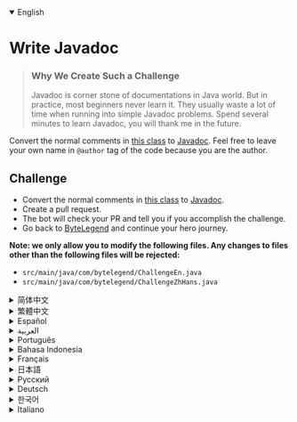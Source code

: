 <details open='true'>
<summary>English</summary>

# Write Javadoc

> ### Why We Create Such a Challenge
> Javadoc is corner stone of documentations in Java world. But in practice, most beginners never learn it.
> They usually waste a lot of time when running into simple Javadoc problems.
> Spend several minutes to learn Javadoc, you will thank me in the future.

Convert the normal comments in [this class](https://github.com/ByteLegendQuest/java-write-javadoc/blob/main/src/main/java/com/bytelegend/ChallengeZhHans.java) to [Javadoc](https://docs.oracle.com/javase/8/docs/technotes/tools/windows/javadoc.html).
Feel free to leave your own name in `@author` tag of the code because you are the author.

## Challenge
- Convert the normal comments in [this class](https://github.com/ByteLegendQuest/java-write-javadoc/blob/main/src/main/java/com/bytelegend/ChallengeZhHans.java) to [Javadoc](https://docs.oracle.com/javase/8/docs/technotes/tools/windows/javadoc.html).
- Create a pull request.
- The bot will check your PR and tell you if you accomplish the challenge.
- Go back to [ByteLegend](https://bytelegend.com) and continue your hero journey.


**Note: we only allow you to modify the following files.
Any changes to files other than the following files will be rejected:**

- `src/main/java/com/bytelegend/ChallengeEn.java`
- `src/main/java/com/bytelegend/ChallengeZhHans.java`
</details>
<details>
<summary>简体中文</summary>

# 编写Javadoc

> ### 为什么要设计这个挑战
>
> Javadoc是Java世界中文档的基石，但是在实践中我发现，很多初学者并没有系统地学习过，
> 从而在面对很简单的问题时束手无策，浪费宝贵的时间。
> 希望你能花费几分钟系统地学习一下Javadoc，节省未来抓耳挠腮的几个小时时间。

将[这个类](https://github.com/ByteLegendQuest/java-write-javadoc/blob/main/src/main/java/com/bytelegend/ChallengeZhHans.java)里的普通注释改写成[Javadoc](https://docs.oracle.com/javase/8/docs/technotes/tools/windows/javadoc.html)。
您可以在其中的<ruby>`作者标签`<rt>`@author`</rt></ruby>中留下您自己的名字，因为您当之无愧。

## 挑战
- 将[这个类](https://github.com/ByteLegendQuest/java-write-javadoc/blob/main/src/main/java/com/bytelegend/ChallengeZhHans.java)里的普通注释改写成[Javadoc](https://docs.oracle.com/javase/8/docs/technotes/tools/windows/javadoc.html)。
- 你可以使用任意一种方法完成挑战（最好先在自己的本地电脑上测试通过）：
  - 使用下面的网页编辑器。
  - 创建一个GitHub Pull Request。
- 机器人将会检查你的答案，告诉你你是否通过了挑战。
- 回到[字节传说](https://bytelegend.com)，然后继续你的英雄旅程。


**注意：我们只允许您修改以下文件，任何对其他文件的修改都会被拒绝：**

- `src/main/java/com/bytelegend/ChallengeEn.java`
- `src/main/java/com/bytelegend/ChallengeZhHans.java`
</details>
<details>
<summary>繁體中文</summary>

<h1>編寫 Javadoc</h1><blockquote><h3>為什麼我們要創造這樣的挑戰</h3><p>Javadoc 是 Java 世界文檔的基石。但在實踐中，大多數初學者從未學過它。當遇到簡單的 Javadoc 問題時，他們通常會浪費大量時間。花幾分鐘學習Javadoc，你以後會感謝我的。</p></blockquote><p> <a href="https://github.com/ByteLegendQuest/java-write-javadoc/blob/main/src/main/java/com/bytelegend/ChallengeZhHans.java" target="_blank">將此類中</a>的普通註釋轉換為<a href="https://docs.oracle.com/javase/8/docs/technotes/tools/windows/javadoc.html" target="_blank">Javadoc</a> 。 <code class="notranslate">@author</code>標籤中留下你自己的名字，因為你是作者。</p><h2>挑戰</h2><ul><li><a href="https://github.com/ByteLegendQuest/java-write-javadoc/blob/main/src/main/java/com/bytelegend/ChallengeZhHans.java" target="_blank">將此類中</a>的普通註釋轉換為<a href="https://docs.oracle.com/javase/8/docs/technotes/tools/windows/javadoc.html" target="_blank">Javadoc</a> 。</li><li>創建拉取請求。</li><li>機器人將檢查您的 PR 並告訴您是否完成了挑戰。</li><li>回到<a href="https://bytelegend.com" target="_blank">ByteLegend</a> ，繼續你的英雄之旅。</li></ul><p><strong>注意：我們只允許您修改以下文件。對以下文件以外的文件的任何更改都將被拒絕：</strong></p><ul><li> <code class="notranslate">src/main/java/com/bytelegend/ChallengeEn.java</code></li><li> <code class="notranslate">src/main/java/com/bytelegend/ChallengeZhHans.java</code></li></ul></details>
<details>
<summary>Español</summary>

<h1>Escribe Javadoc</h1><blockquote><h3> Por qué creamos tal desafío</h3><p> Javadoc es la piedra angular de la documentación en el mundo Java. Pero en la práctica, la mayoría de los principiantes nunca lo aprenden. Por lo general, pierden mucho tiempo cuando se encuentran con problemas simples de Javadoc. Dedique varios minutos a aprender Javadoc, me lo agradecerá en el futuro.</p></blockquote><p> Convierta los comentarios normales de <a href="https://github.com/ByteLegendQuest/java-write-javadoc/blob/main/src/main/java/com/bytelegend/ChallengeZhHans.java" target="_blank">esta clase</a> a <a href="https://docs.oracle.com/javase/8/docs/technotes/tools/windows/javadoc.html" target="_blank">Javadoc</a> . Siéntase libre de dejar su propio nombre en la <code class="notranslate">@author</code> del código porque usted es el autor.</p><h2> Desafío</h2><ul><li> Convierta los comentarios normales de <a href="https://github.com/ByteLegendQuest/java-write-javadoc/blob/main/src/main/java/com/bytelegend/ChallengeZhHans.java" target="_blank">esta clase</a> a <a href="https://docs.oracle.com/javase/8/docs/technotes/tools/windows/javadoc.html" target="_blank">Javadoc</a> .</li><li> Crea una solicitud de extracción.</li><li> El bot comprobará tus relaciones públicas y te dirá si logras el desafío.</li><li> Vuelve a <a href="https://bytelegend.com" target="_blank">ByteLegend</a> y continúa tu viaje de héroe.</li></ul><p> <strong>Nota: solo le permitimos modificar los siguientes archivos. Se rechazará cualquier cambio en archivos que no sean los siguientes:</strong></p><ul><li> <code class="notranslate">src/main/java/com/bytelegend/ChallengeEn.java</code></li><li> <code class="notranslate">src/main/java/com/bytelegend/ChallengeZhHans.java</code></li></ul></details>
<details>
<summary>العربية</summary>

<h1 style=";text-align:right;direction:rtl">اكتب جافادوك</h1><blockquote style=";text-align:right;direction:rtl"><h3 style=";text-align:right;direction:rtl"> لماذا نخلق مثل هذا التحدي</h3><p style=";text-align:right;direction:rtl"> Javadoc هو حجر الزاوية للوثائق في عالم جافا. لكن في الممارسة العملية ، لا يتعلمها معظم المبتدئين أبدًا. عادة ما يضيعون الكثير من الوقت عند الوقوع في مشاكل Javadoc البسيطة. اقض عدة دقائق لتعلم جافادوك ، سوف تشكرني في المستقبل.</p></blockquote><p style=";text-align:right;direction:rtl"> قم بتحويل التعليقات العادية في <a href="https://github.com/ByteLegendQuest/java-write-javadoc/blob/main/src/main/java/com/bytelegend/ChallengeZhHans.java" target="_blank">هذا الفصل</a> إلى <a href="https://docs.oracle.com/javase/8/docs/technotes/tools/windows/javadoc.html" target="_blank">Javadoc</a> . لا تتردد في ترك الاسم الخاص بك في <code class="notranslate">@author</code> العلامة من قانون لأنك المؤلف.</p><h2 style=";text-align:right;direction:rtl"> تحد</h2><ul style=";text-align:right;direction:rtl"><li style=";text-align:right;direction:rtl"> قم بتحويل التعليقات العادية في <a href="https://github.com/ByteLegendQuest/java-write-javadoc/blob/main/src/main/java/com/bytelegend/ChallengeZhHans.java" target="_blank">هذا الفصل</a> إلى <a href="https://docs.oracle.com/javase/8/docs/technotes/tools/windows/javadoc.html" target="_blank">Javadoc</a> .</li><li style=";text-align:right;direction:rtl"> قم بإنشاء طلب سحب.</li><li style=";text-align:right;direction:rtl"> سيتحقق الروبوت من العلاقات العامة الخاصة بك ويخبرك إذا أنجزت التحدي.</li><li style=";text-align:right;direction:rtl"> ارجع إلى <a href="https://bytelegend.com" target="_blank">ByteLegend وتابع</a> رحلة بطلك.</li></ul><p style=";text-align:right;direction:rtl"> <strong>ملاحظة: نسمح لك فقط بتعديل الملفات التالية. سيتم رفض أي تغييرات يتم إجراؤها على الملفات بخلاف الملفات التالية:</strong></p><ul style=";text-align:right;direction:rtl"><li style=";text-align:right;direction:rtl"> <code class="notranslate">src/main/java/com/bytelegend/ChallengeEn.java</code></li><li style=";text-align:right;direction:rtl"> <code class="notranslate">src/main/java/com/bytelegend/ChallengeZhHans.java</code></li></ul></details>
<details>
<summary>Português</summary>

<h1>Escreva Javadoc</h1><blockquote><h3> Por que criamos esse desafio</h3><p> Javadoc é a pedra angular da documentação no mundo Java. Mas, na prática, a maioria dos iniciantes nunca aprende. Eles geralmente perdem muito tempo quando se deparam com problemas simples de Javadoc. Gaste vários minutos para aprender Javadoc, você vai me agradecer no futuro.</p></blockquote><p> Converta os comentários normais <a href="https://github.com/ByteLegendQuest/java-write-javadoc/blob/main/src/main/java/com/bytelegend/ChallengeZhHans.java" target="_blank">desta classe</a> em <a href="https://docs.oracle.com/javase/8/docs/technotes/tools/windows/javadoc.html" target="_blank">Javadoc</a> . Sinta-se à vontade para deixar seu próprio nome na <code class="notranslate">@author</code> do código porque você é o autor.</p><h2> Desafio</h2><ul><li> Converta os comentários normais <a href="https://github.com/ByteLegendQuest/java-write-javadoc/blob/main/src/main/java/com/bytelegend/ChallengeZhHans.java" target="_blank">desta classe</a> em <a href="https://docs.oracle.com/javase/8/docs/technotes/tools/windows/javadoc.html" target="_blank">Javadoc</a> .</li><li> Crie uma solicitação de pull.</li><li> O bot verificará seu PR e lhe dirá se você cumpriu o desafio.</li><li> Volte para <a href="https://bytelegend.com" target="_blank">ByteLegend</a> e continue sua jornada de herói.</li></ul><p> <strong>Nota: nós apenas permitimos que você modifique os seguintes arquivos. Quaisquer alterações em arquivos que não sejam os seguintes serão rejeitadas:</strong></p><ul><li> <code class="notranslate">src/main/java/com/bytelegend/ChallengeEn.java</code></li><li> <code class="notranslate">src/main/java/com/bytelegend/ChallengeZhHans.java</code></li></ul></details>
<details>
<summary>Bahasa Indonesia</summary>

<h1>Tulis Javadoc</h1><blockquote><h3> Mengapa Kami Membuat Tantangan Seperti Itu</h3><p> Javadoc adalah landasan dokumentasi di dunia Java. Namun dalam praktiknya, kebanyakan pemula tidak pernah mempelajarinya. Mereka biasanya membuang banyak waktu ketika mengalami masalah Javadoc sederhana. Luangkan beberapa menit untuk belajar Javadoc, Anda akan berterima kasih kepada saya di masa depan.</p></blockquote><p> Ubah komentar normal di <a href="https://github.com/ByteLegendQuest/java-write-javadoc/blob/main/src/main/java/com/bytelegend/ChallengeZhHans.java" target="_blank">kelas ini</a> ke <a href="https://docs.oracle.com/javase/8/docs/technotes/tools/windows/javadoc.html" target="_blank">Javadoc</a> . Jangan ragu untuk meninggalkan nama Anda sendiri di <code class="notranslate">@author</code> dari kode karena Anda adalah penulisnya.</p><h2> Tantangan</h2><ul><li> Ubah komentar normal di <a href="https://github.com/ByteLegendQuest/java-write-javadoc/blob/main/src/main/java/com/bytelegend/ChallengeZhHans.java" target="_blank">kelas ini</a> ke <a href="https://docs.oracle.com/javase/8/docs/technotes/tools/windows/javadoc.html" target="_blank">Javadoc</a> .</li><li> Buat permintaan tarik.</li><li> Bot akan memeriksa PR Anda dan memberi tahu Anda jika Anda menyelesaikan tantangan.</li><li> Kembali ke <a href="https://bytelegend.com" target="_blank">ByteLegend</a> dan lanjutkan perjalanan pahlawan Anda.</li></ul><p> <strong>Catatan: kami hanya mengizinkan Anda untuk mengubah file berikut. Setiap perubahan pada file selain file berikut akan ditolak:</strong></p><ul><li> <code class="notranslate">src/main/java/com/bytelegend/ChallengeEn.java</code></li><li> <code class="notranslate">src/main/java/com/bytelegend/ChallengeZhHans.java</code></li></ul></details>
<details>
<summary>Français</summary>

<h1>Écrire Javadoc</h1><blockquote><h3> Pourquoi nous créons un tel défi</h3><p> Javadoc est la pierre angulaire des documentations dans le monde Java. Mais en pratique, la plupart des débutants ne l&#39;apprennent jamais. Ils perdent généralement beaucoup de temps lorsqu&#39;ils rencontrent de simples problèmes Javadoc. Passez quelques minutes à apprendre Javadoc, vous me remercierez à l&#39;avenir.</p></blockquote><p> Convertissez les commentaires normaux de <a href="https://github.com/ByteLegendQuest/java-write-javadoc/blob/main/src/main/java/com/bytelegend/ChallengeZhHans.java" target="_blank">cette classe</a> en <a href="https://docs.oracle.com/javase/8/docs/technotes/tools/windows/javadoc.html" target="_blank">Javadoc</a> . N&#39;hésitez pas à laisser votre propre nom dans la <code class="notranslate">@author</code> du code car vous en êtes l&#39;auteur.</p><h2> Défi</h2><ul><li> Convertissez les commentaires normaux de <a href="https://github.com/ByteLegendQuest/java-write-javadoc/blob/main/src/main/java/com/bytelegend/ChallengeZhHans.java" target="_blank">cette classe</a> en <a href="https://docs.oracle.com/javase/8/docs/technotes/tools/windows/javadoc.html" target="_blank">Javadoc</a> .</li><li> Créez une demande de tirage.</li><li> Le bot vérifiera votre PR et vous dira si vous réussissez le défi.</li><li> Retournez à <a href="https://bytelegend.com" target="_blank">ByteLegend</a> et continuez votre voyage de héros.</li></ul><p> <strong>Remarque : nous vous permettons uniquement de modifier les fichiers suivants. Toute modification apportée aux fichiers autres que les fichiers suivants sera rejetée :</strong></p><ul><li> <code class="notranslate">src/main/java/com/bytelegend/ChallengeEn.java</code></li><li> <code class="notranslate">src/main/java/com/bytelegend/ChallengeZhHans.java</code></li></ul></details>
<details>
<summary>日本語</summary>

<h1>Javadocを書く</h1><blockquote><h3>なぜこのような課題を作成するのか</h3><p>Javadocは、Javaの世界におけるドキュメントの礎石です。しかし実際には、ほとんどの初心者はそれを学ぶことはありません。通常、単純なJavadocの問題が発生すると、多くの時間を浪費します。 Javadocを学ぶために数分を費やしてください、あなたは将来私に感謝するでしょう。</p></blockquote><p> <a href="https://github.com/ByteLegendQuest/java-write-javadoc/blob/main/src/main/java/com/bytelegend/ChallengeZhHans.java" target="_blank">このクラスの</a>通常のコメントを<a href="https://docs.oracle.com/javase/8/docs/technotes/tools/windows/javadoc.html" target="_blank">Javadocに</a>変換します。あなたは作者なので、コードの<code class="notranslate">@author</code>タグに自分の名前を残してください。</p><h2>チャレンジ</h2><ul><li><a href="https://github.com/ByteLegendQuest/java-write-javadoc/blob/main/src/main/java/com/bytelegend/ChallengeZhHans.java" target="_blank">このクラスの</a>通常のコメントを<a href="https://docs.oracle.com/javase/8/docs/technotes/tools/windows/javadoc.html" target="_blank">Javadocに</a>変換します。</li><li>プルリクエストを作成します。</li><li>ボットはPRをチェックし、チャレンジを達成したかどうかを通知します。</li><li> <a href="https://bytelegend.com" target="_blank">ByteLegendに</a>戻り、ヒーローの旅を続けてください。</li></ul><p><strong>注：変更できるのは次のファイルのみです。次のファイル以外のファイルへの変更は拒否されます。</strong></p><ul><li> <code class="notranslate">src/main/java/com/bytelegend/ChallengeEn.java</code></li><li> <code class="notranslate">src/main/java/com/bytelegend/ChallengeZhHans.java</code></li></ul></details>
<details>
<summary>Русский</summary>

<h1>Написать Javadoc</h1><blockquote><h3> Почему мы создаем такой вызов</h3><p> Javadoc - это краеугольный камень документации в мире Java. Но на практике большинство новичков этому никогда не учатся. Обычно они тратят много времени, сталкиваясь с простыми проблемами Javadoc. Потратьте несколько минут на изучение Javadoc, вы будете благодарить меня в будущем.</p></blockquote><p> Преобразуйте обычные комментарии <a href="https://github.com/ByteLegendQuest/java-write-javadoc/blob/main/src/main/java/com/bytelegend/ChallengeZhHans.java" target="_blank">этого класса</a> в <a href="https://docs.oracle.com/javase/8/docs/technotes/tools/windows/javadoc.html" target="_blank">Javadoc</a> . Не стесняйтесь оставлять свое имя в <code class="notranslate">@author</code> кода, потому что вы являетесь его автором.</p><h2> Вызов</h2><ul><li> Преобразуйте обычные комментарии <a href="https://github.com/ByteLegendQuest/java-write-javadoc/blob/main/src/main/java/com/bytelegend/ChallengeZhHans.java" target="_blank">этого класса</a> в <a href="https://docs.oracle.com/javase/8/docs/technotes/tools/windows/javadoc.html" target="_blank">Javadoc</a> .</li><li> Создайте запрос на перенос.</li><li> Бот проверит ваш PR и скажет, справитесь ли вы с задачей.</li><li> Вернитесь в <a href="https://bytelegend.com" target="_blank">ByteLegend</a> и продолжите свой путь героя.</li></ul><p> <strong>Примечание: мы разрешаем вам изменять только следующие файлы. Любые изменения в файлах, кроме следующих, будут отклонены:</strong></p><ul><li> <code class="notranslate">src/main/java/com/bytelegend/ChallengeEn.java</code></li><li> <code class="notranslate">src/main/java/com/bytelegend/ChallengeZhHans.java</code></li></ul></details>
<details>
<summary>Deutsch</summary>

<h1>Javadoc schreiben</h1><blockquote><h3> Warum wir eine solche Herausforderung schaffen</h3><p> Javadoc ist ein Eckpfeiler der Dokumentationen in der Java-Welt. Aber in der Praxis lernen es die meisten Anfänger nie. Sie verschwenden normalerweise viel Zeit, wenn sie auf einfache Javadoc-Probleme stoßen. Verbringen Sie einige Minuten damit, Javadoc zu lernen, Sie werden es mir in Zukunft danken.</p></blockquote><p> Wandeln Sie die normalen Kommentare in <a href="https://github.com/ByteLegendQuest/java-write-javadoc/blob/main/src/main/java/com/bytelegend/ChallengeZhHans.java" target="_blank">dieser Klasse</a> in <a href="https://docs.oracle.com/javase/8/docs/technotes/tools/windows/javadoc.html" target="_blank">Javadoc um</a> . Sie können Ihren eigenen Namen im <code class="notranslate">@author</code> Tag des Codes hinterlassen, da Sie der Autor sind.</p><h2> Herausforderung</h2><ul><li> Wandeln Sie die normalen Kommentare in <a href="https://github.com/ByteLegendQuest/java-write-javadoc/blob/main/src/main/java/com/bytelegend/ChallengeZhHans.java" target="_blank">dieser Klasse</a> in <a href="https://docs.oracle.com/javase/8/docs/technotes/tools/windows/javadoc.html" target="_blank">Javadoc um</a> .</li><li> Erstellen Sie eine Pull-Anfrage.</li><li> Der Bot überprüft Ihre PR und teilt Ihnen mit, ob Sie die Herausforderung meistern.</li><li> Gehen Sie zurück zu <a href="https://bytelegend.com" target="_blank">ByteLegend</a> und setzen Sie Ihre Heldenreise fort.</li></ul><p> <strong>Hinweis: Wir erlauben Ihnen nur, die folgenden Dateien zu ändern. Alle Änderungen an Dateien, die nicht die folgenden Dateien sind, werden abgelehnt:</strong></p><ul><li> <code class="notranslate">src/main/java/com/bytelegend/ChallengeEn.java</code></li><li> <code class="notranslate">src/main/java/com/bytelegend/ChallengeZhHans.java</code></li></ul></details>
<details>
<summary>한국어</summary>

<h1>자바독 쓰기</h1><blockquote><h3> 우리가 그러한 도전을 만드는 이유</h3><p> Javadoc은 Java 세계에서 문서의 초석입니다. 그러나 실제로는 대부분의 초보자가 배우지 않습니다. 그들은 일반적으로 간단한 Javadoc 문제에 직면할 때 많은 시간을 낭비합니다. Javadoc을 배우기 위해 몇 분을 보내십시오. 앞으로 저에게 감사할 것입니다.</p></blockquote><p> <a href="https://github.com/ByteLegendQuest/java-write-javadoc/blob/main/src/main/java/com/bytelegend/ChallengeZhHans.java" target="_blank">이 클래스</a> 의 일반 주석을 <a href="https://docs.oracle.com/javase/8/docs/technotes/tools/windows/javadoc.html" target="_blank">Javadoc으로</a> 변환합니다. 작성자이기 때문에 코드의 <code class="notranslate">@author</code> 태그에 자신의 이름을 자유롭게 남겨주세요.</p><h2> 도전</h2><ul><li> <a href="https://github.com/ByteLegendQuest/java-write-javadoc/blob/main/src/main/java/com/bytelegend/ChallengeZhHans.java" target="_blank">이 클래스</a> 의 일반 주석을 <a href="https://docs.oracle.com/javase/8/docs/technotes/tools/windows/javadoc.html" target="_blank">Javadoc으로</a> 변환합니다.</li><li> 풀 리퀘스트를 생성합니다.</li><li> 봇은 PR을 확인하고 도전 과제를 달성했는지 알려줍니다.</li><li> <a href="https://bytelegend.com" target="_blank">ByteLegend로</a> 돌아가 영웅 여정을 계속하세요.</li></ul><p> <strong>참고: 다음 파일만 수정할 수 있습니다. 다음 파일 이외의 파일에 대한 모든 변경 사항은 거부됩니다.</strong></p><ul><li> <code class="notranslate">src/main/java/com/bytelegend/ChallengeEn.java</code></li><li> <code class="notranslate">src/main/java/com/bytelegend/ChallengeZhHans.java</code></li></ul></details>
<details>
<summary>Italiano</summary>

<h1>Scrivi Javadoc</h1><blockquote><h3> Perché creiamo una tale sfida?</h3><p> Javadoc è la pietra angolare della documentazione nel mondo Java. Ma in pratica, la maggior parte dei principianti non lo impara mai. Di solito perdono molto tempo quando si imbattono in semplici problemi Javadoc. Dedica qualche minuto a imparare Javadoc, mi ringrazierai in futuro.</p></blockquote><p> Converti i commenti normali in <a href="https://github.com/ByteLegendQuest/java-write-javadoc/blob/main/src/main/java/com/bytelegend/ChallengeZhHans.java" target="_blank">questa classe</a> in <a href="https://docs.oracle.com/javase/8/docs/technotes/tools/windows/javadoc.html" target="_blank">Javadoc</a> . Sentiti libero di lasciare il tuo nome nel <code class="notranslate">@author</code> del codice perché sei l&#39;autore.</p><h2> Sfida</h2><ul><li> Converti i commenti normali in <a href="https://github.com/ByteLegendQuest/java-write-javadoc/blob/main/src/main/java/com/bytelegend/ChallengeZhHans.java" target="_blank">questa classe</a> in <a href="https://docs.oracle.com/javase/8/docs/technotes/tools/windows/javadoc.html" target="_blank">Javadoc</a> .</li><li> Crea una richiesta pull.</li><li> Il bot controllerà il tuo PR e ti dirà se hai portato a termine la sfida.</li><li> Torna su <a href="https://bytelegend.com" target="_blank">ByteLegend</a> e continua il tuo viaggio da eroe.</li></ul><p> <strong>Nota: ti permettiamo di modificare solo i seguenti file. Qualsiasi modifica ai file diversi dai seguenti file verrà rifiutata:</strong></p><ul><li> <code class="notranslate">src/main/java/com/bytelegend/ChallengeEn.java</code></li><li> <code class="notranslate">src/main/java/com/bytelegend/ChallengeZhHans.java</code></li></ul></details>